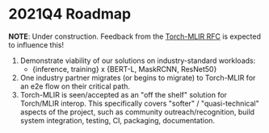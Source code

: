 # 2021Q4 Roadmap

**NOTE**: Under construction. Feedback from the
[Torch-MLIR RFC](https://discuss.pytorch.org/t/torch-mlir-bridging-pytorch-and-mlir-ecosystems/133151)
is expected to influence this!

1. Demonstrate viability of our solutions on industry-standard workloads:
    - {inference, training} x {BERT-L, MaskRCNN, ResNet50}
1. One industry partner migrates (or begins to migrate) to Torch-MLIR for an e2e
   flow on their critical path.
1. Torch-MLIR is seen/accepted as an "off the shelf" solution for Torch/MLIR
   interop. This specifically covers "softer" / "quasi-technical" aspects of the
   project, such as community outreach/recognition, build system integration,
   testing, CI, packaging, documentation.
